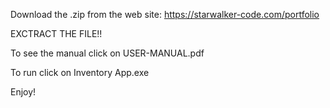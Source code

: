  Download the .zip from the web site: https://starwalker-code.com/portfolio

 EXCTRACT THE FILE!!

 To see the manual click on USER-MANUAL.pdf

 To run click on Inventory App.exe

 Enjoy!
